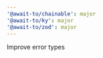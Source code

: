 ```yaml
---
'@await-to/chainable': major
'@await-to/ky': major
'@await-to/zod': major
---
```


Improve error types
